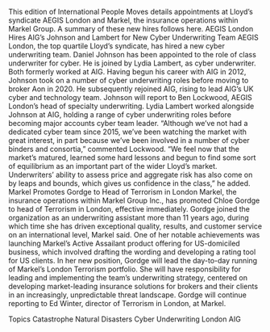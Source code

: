 This edition of International People Moves details appointments at Lloyd’s syndicate AEGIS London and Markel, the insurance operations within Markel Group.
A summary of these new hires follows here.
AEGIS London Hires AIG’s Johnson and Lambert for New Cyber Underwriting Team
AEGIS London, the top quartile Lloyd’s syndicate, has hired a new cyber underwriting team. Daniel Johnson has been appointed to the role of class underwriter for cyber. He is joined by Lydia Lambert, as cyber underwriter. Both formerly worked at AIG.
Having begun his career with AIG in 2012, Johnson took on a number of cyber underwriting roles before moving to broker Aon in 2020. He subsequently rejoined AIG, rising to lead AIG’s UK cyber and technology team. Johnson will report to Ben Lockwood, AEGIS London’s head of specialty underwriting.
Lydia Lambert worked alongside Johnson at AIG, holding a range of cyber underwriting roles before becoming major accounts cyber team leader.
“Although we’ve not had a dedicated cyber team since 2015, we’ve been watching the market with great interest, in part because we’ve been involved in a number of cyber binders and consortia,” commented Lockwood.
“We feel now that the market’s matured, learned some hard lessons and begun to find some sort of equilibrium as an important part of the wider Lloyd’s market. Underwriters’ ability to assess price and aggregate risk has also come on by leaps and bounds, which gives us confidence in the class,” he added.
Markel Promotes Gordge to Head of Terrorism in London
Markel, the insurance operations within Markel Group Inc., has promoted Chloe Gordge to head of Terrorism in London, effective immediately.
Gordge joined the organization as an underwriting assistant more than 11 years ago, during which time she has driven exceptional quality, results, and customer service on an international level, Markel said.
One of her notable achievements was launching Markel’s Active Assailant product offering for US-domiciled business, which involved drafting the wording and developing a rating tool for US clients.
In her new position, Gordge will lead the day-to-day running of Markel’s London Terrorism portfolio. She will have responsibility for leading and implementing the team’s underwriting strategy, centered on developing market-leading insurance solutions for brokers and their clients in an increasingly, unpredictable threat landscape.
Gordge will continue reporting to Ed Winter, director of Terrorism in London, at Markel.

Topics
Catastrophe
Natural Disasters
Cyber
Underwriting
London
AIG
